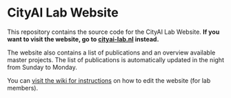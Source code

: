 # CityAI Lab Website
This repository contains the source code for the CityAI Lab Website.
**If you want to visit the website, go to [cityai-lab.nl](https://cityai-lab.nl/) instead.**

The website also contains a list of publications and an overview available master projects.
The list of publications is automatically updated in the night from Sunday to Monday.

You can [visit the wiki for instructions](https://github.com/TUD-CityAI-Lab/cityai-projects/wiki) on how to edit the website (for lab members).
